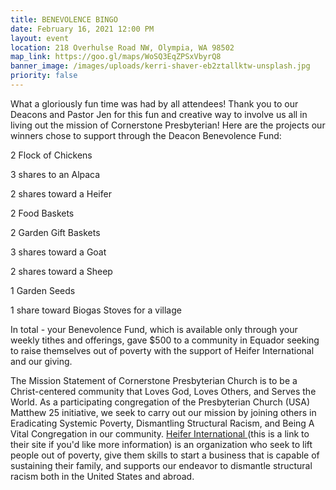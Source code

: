 ```yaml
---
title: BENEVOLENCE BINGO
date: February 16, 2021 12:00 PM
layout: event
location: 218 Overhulse Road NW, Olympia, WA 98502
map_link: https://goo.gl/maps/WoSQ3EqZPSxVbyrQ8
banner_image: /images/uploads/kerri-shaver-eb2ztallktw-unsplash.jpg
priority: false
---
```

What a gloriously fun time was had by all attendees!  Thank you to our Deacons and Pastor Jen for this fun and creative way to involve us all in living out the mission of Cornerstone Presbyterian! Here are the projects our winners chose to support through the Deacon Benevolence Fund:

2 Flock of Chickens

3 shares to an Alpaca

2 shares toward a Heifer

2 Food Baskets

2 Garden Gift Baskets

3 shares toward a Goat

2 shares toward a Sheep

1 Garden Seeds

1 share toward Biogas Stoves for a village

In total - your Benevolence Fund, which is available only through your weekly tithes and offerings, gave $500 to a community in Equador seeking to raise themselves out of poverty with the support of Heifer International and our giving.

The Mission Statement of Cornerstone Presbyterian Church is to be a Christ-centered community that Loves God, Loves Others, and Serves the World. As a participating congregation of the Presbyterian Church (USA) Matthew 25 initiative, we seek to carry out our mission by joining others in Eradicating Systemic Poverty, Dismantling Structural Racism, and Being A Vital Congregation in our community.  [Heifer International ](https://myheiferfoundationgiving.org)(this is a link to their site if you'd like more information) is an organization who seek to lift people out of poverty, give them skills to start a business that is capable of sustaining their family, and supports our endeavor to dismantle structural racism both in the United States and abroad.